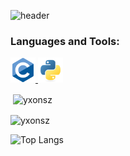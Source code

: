 ![header](https://capsule-render.vercel.app/api?type=venom&color=gradient&height=300&section=header&text=Welcome%20to%20my%20Github%20%)

<h3 align="left">Languages and Tools:</h3>
<p align="left"> <a href="https://www.cprogramming.com/" target="_blank" rel="noreferrer"> <img src="https://raw.githubusercontent.com/devicons/devicon/master/icons/c/c-original.svg" alt="c" width="40" height="40"/> </a> <a href="https://www.python.org" target="_blank" rel="noreferrer"> <img src="https://raw.githubusercontent.com/devicons/devicon/master/icons/python/python-original.svg" alt="python" width="40" height="40"/> </a> </p>


<p>&nbsp;<img align="center" src="https://github-readme-stats.vercel.app/api?username=yxonsz&show_icons=true&locale=en" alt="yxonsz" /></p>

<p><img align="center" src="https://github-readme-streak-stats.herokuapp.com/?user=yxonsz&" alt="yxonsz" /></p>

![Top Langs](https://github-readme-stats.vercel.app/api/top-langs/?username=yxonsz&layout=compact)
